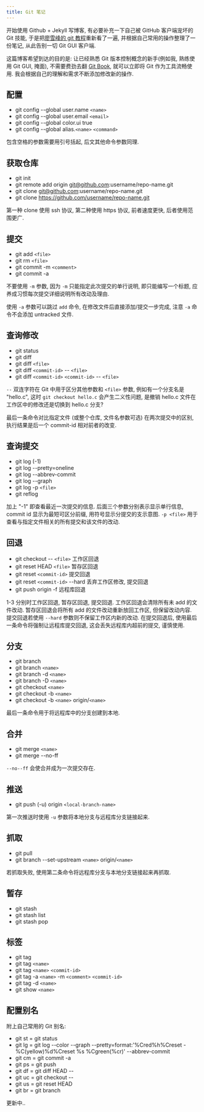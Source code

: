 ```yaml
---
title: Git 笔记
---
```




开始使用 Github + Jekyll 写博客, 有必要补充一下自己被 GitHub 客户端宠坏的 Git 技能, 于是把[廖雪峰的 git 教程][1]重新看了一遍, 并根据自己常用的操作整理了一份笔记, 从此告别一切 Git GUI 客户端.

这篇博客希望到达的目的是: 让已经熟悉 Git 版本控制概念的新手(例如我, 熟练使用 Git GUI, 掩面), 不需要费劲去翻 [Git Book][2], 就可以立即将 Git 作为工具流畅使用. 我会根据自己的理解和需求不断添加修改新的操作.

[1]: http://www.liaoxuefeng.com/wiki/0013739516305929606dd18361248578c67b8067c8c017b000 "廖雪峰的 git 教程"
[2]: http://git-scm.com/book/en/v2 "Pro Git book, written by Scott Chacon and Ben Straub"


配置
----

-   git config --global user.name `<name>`
-   git config --global user.email `<email>`
-   git config --global color.ui true
-   git config --global alias.`<name>` `<command>`

包含空格的参数需要用引号括起, 后文其他命令参数同理.


获取仓库
--------

-   git init
-   git remote add origin git@github.com:username/repo-name.git
-   git clone git@github.com:username/repo-name.git
-   git clone https://github.com/username/repo-name.git

第一种 clone 使用 ssh 协议, 第二种使用 https 协议, 前者速度更快, 后者使用范围更广.


提交
----

-   git add `<file>`
-   git rm `<file>`
-   git commit -m `<comment>`
-   git commit -a

不要使用 `-m` 参数, 因为 `-m` 只能指定此次提交的单行说明, 即只能编写一个标题, 应养成习惯每次提交详细说明所有改动及理由.

使用 `-a` 参数可以跳过 `add` 命令, 在修改文件后直接添加/提交一步完成, 注意 `-a` 命令不会添加 untracked 文件.


查询修改
--------

-   git status
-   git diff
-   git diff `<file>`
-   git diff `<commit-id>` -- `<file>`
-   git diff `<commit-id>` `<commit-id>` -- `<file>`

`--` 双连字符在 Git 中用于区分其他参数和 `<file>` 参数, 例如有一个分支名是 "hello.c", 这时 `git checkout hello.c` 会产生二义性问题, 是撤销 hello.c 文件在工作区中的修改还是切换到 hello.c 分支?

最后一条命令对比指定文件 (或整个仓库, 文件名参数可选) 在两次提交中的区别, 执行结果是后一个 commit-id 相对前者的改变.


查询提交
--------

-   git log (-1)
-   git log --pretty=oneline
-   git log --abbrev-commit
-   git log --graph
-   git log -p `<file>`
-   git reflog

加上 "-1" 即查看最近一次提交的信息. 后面三个参数分别表示显示单行信息, commit id 显示为最短可区分前缀, 用符号显示分提交的支示意图. `-p <file>` 用于查看与指定文件相关的所有提交和该文件的改动.


回退
----

-   git checkout -- `<file>`        工作区回退
-   git reset HEAD `<file>`         暂存区回退
-   git reset `<commit-id>`         提交回退
-   git reset `<commit-id>` --hard  丢弃工作区修改, 提交回退
-   git push origin -f            远程库回退

1-3 分别时工作区回退, 暂存区回退, 提交回退. 工作区回退会清除所有未 add 的文件改动. 暂存区回退会将所有 add 的文件改动重新放回工作区, 但保留改动内容. 提交回退若使用 `--hard` 参数则不保留工作区内新的改动. 在提交回退后, 使用最后一条命令将强制让远程库提交回退, 这会丢失远程库内超前的提交, 谨慎使用.


分支
----

-   git branch
-   git branch `<name>`
-   git branch -d `<name>`
-   git branch -D `<name>`
-   git checkout `<name>`
-   git checkout -b `<name>`
-   git checkout -b `<name>` origin/`<name>`

最后一条命令用于将远程库中的分支创建到本地.


合并
----

-   git merge `<name>`
-   git merge --no-ff

`--no--ff` 会使合并成为一次提交存在.


推送
----

-   git push (-u) origin `<local-branch-name>`

第一次推送时使用 `-u` 参数将本地分支与远程库分支链接起来.


抓取
----

-   git pull
-   git branch --set-upstream `<name>` origin/`<name>`

若抓取失败, 使用第二条命令将远程库分支与本地分支链接起来再抓取.


暂存
----

-   git stash
-   git stash list
-   git stash pop


标签
----

-   git tag
-   git tag `<name>`
-   git tag `<name>` `<commit-id>`
-   git tag -a `<name>` -m `<comment>` `<commit-id>`
-   git tag -d `<name>`
-   git show `<name>`


配置别名
--------

附上自己常用的 Git 别名:

-   git st = git status
-   git lg = git log --color --graph --pretty=format:'%Cred%h%Creset -%C(yellow)%d%Creset %s %Cgreen(%cr)' --abbrev-commit
-   git cm = git commit -a
-   git ps = git push
-   git df = git diff HEAD --
-   git uc = git checkout --
-   git us = git reset HEAD
-   git br = git branch


更新中..
